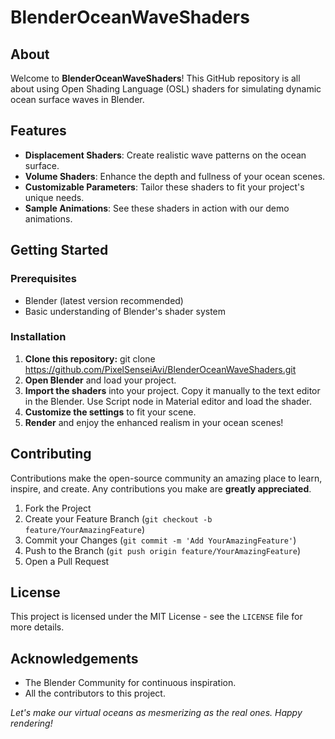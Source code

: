 # BlenderOceanWaveShaders

## About
Welcome to **BlenderOceanWaveShaders**! This GitHub repository is all about using Open Shading Language (OSL) shaders for simulating dynamic ocean surface waves in Blender.

## Features
- **Displacement Shaders**: Create realistic wave patterns on the ocean surface.
- **Volume Shaders**: Enhance the depth and fullness of your ocean scenes.
- **Customizable Parameters**: Tailor these shaders to fit your project's unique needs.
- **Sample Animations**: See these shaders in action with our demo animations.

## Getting Started

### Prerequisites
- Blender (latest version recommended)
- Basic understanding of Blender's shader system

### Installation
1. **Clone this repository:** git clone https://github.com/PixelSenseiAvi/BlenderOceanWaveShaders.git
2. **Open Blender** and load your project.
3. **Import the shaders** into your project. Copy it manually to the text editor in the Blender. Use Script node in Material editor and load the shader.
4. **Customize the settings** to fit your scene.
5. **Render** and enjoy the enhanced realism in your ocean scenes!

## Contributing
Contributions make the open-source community an amazing place to learn, inspire, and create. Any contributions you make are **greatly appreciated**.

1. Fork the Project
2. Create your Feature Branch (`git checkout -b feature/YourAmazingFeature`)
3. Commit your Changes (`git commit -m 'Add YourAmazingFeature'`)
4. Push to the Branch (`git push origin feature/YourAmazingFeature`)
5. Open a Pull Request

## License
This project is licensed under the MIT License - see the `LICENSE` file for more details.

## Acknowledgements
- The Blender Community for continuous inspiration.
- All the contributors to this project.

*Let's make our virtual oceans as mesmerizing as the real ones. Happy rendering!*
